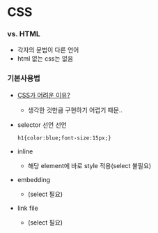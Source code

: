 # CSS

### vs. HTML

- 각자의 문법이 다른 언어
- html 없는 css는 없음
  

### 기본사용법

- <u>CSS가 어려운 이유?</u>

  - 생각한 것만큼 구현하기 어렵기 때문..

- selector 선언 선언

  ```html
  h1{color:blue;font-size:15px;}
  ```

- inline
  - 해당 element에 바로 style 적용(select 불필요)
- embedding
  - (select 필요)
- link file
  - (select 필요)

